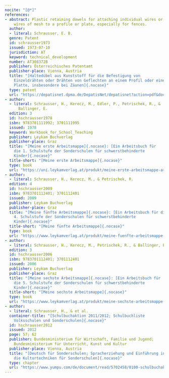 ```yaml
---
nocite: "[@*]"
references:
- abstract: Plastic retaining dowels for attaching individual wires or
    wires of mesh to a profile or plate, especially for fences.
  author:
  - literal: Schrausser, E. B.
  genre: Patent
  id: schrausser1973
  issued: 1973-07-10
  jurisdiction: AT
  keyword: technical_development
  number: AT308372B
  publisher: Österreichisches Patentamt
  publisher-place: Vienna, Austria
  title: "[Haltedübel aus Kunststoff für die Befestigung von
    Einzeldrähten oder Drähten von Geflechten an einem Profil oder einer
    Platte, insbesondere bei Zäunen]{.nocase}"
  type: patent
  url: "https://depatisnet.dpma.de/DepatisNet/depatisnet?action=pdf&docid=AT000000308372B&xxxfull=1"
- author:
  - literal: Schrausser, H., Kerecz, M., Edler, P., Petrischek, R., &
      Ballinger, E.
  edition: 3
  id: hschrausser1978
  isbn: 9783701111992; 3701111995
  issued: 1978
  keyword: Workbook_for_School_Teaching
  publisher: Leykam Buchverlag
  publisher-place: Graz
  title: "[Meine erste Arbeitsmappe]{.nocase}: [Ein Arbeitsbuch für
    die 1. Schulstufe der Sonderschulen für schwerstbehinderte
    Kinder]{.nocase}"
  title-short: "[Meine erste Arbeitsmappe]{.nocase}"
  type: book
  url: "https://uni.leykamverlag.at/produkt/meine-erste-arbeitsmappe-arbeitsbuch-fuer-die-erste-schulstufe-der-sonderschulen/"
- author:
  - literal: Schrausser, H., Kerecz, M., & Petrischek, R.
  edition: 4
  id: hschrausser2009
  isbn: 9783701112401; 3701112401
  issued: 2009
  publisher: Leykam Buchverlag
  publisher-place: Graz
  title: "[Meine fünfte Arbeitsmappe]{.nocase}: [Ein Arbeitsbuch für die
    4. Schulstufe der Sonderschulen für schwerstbehinderte
    Kinder]{.nocase}"
  title-short: "[Meine fünfte Arbeitsmappe]{.nocase}"
  type: book
  url: "https://www.leykamverlag.at/produkt/meine-fuenfte-arbeitsmappe-arbeitsbuch-fuer-die-vierte-schulstufe-der-sonderschule/"
- author:
  - literal: Schrausser, H., Kerecz, M., Petrischek, R., & Ballinger, E.
  edition: 3
  id: hschrausser2006
  isbn: 9783701112401; 3701112401
  issued: 2006
  publisher: Leykam Buchverlag
  publisher-place: Graz
  title: "[Meine sechste Arbeitsmappe]{.nocase}: [Ein Arbeitsbuch für
    die 5. Schulstufe der Sonderschulen für schwerstbehinderte
    Kinder]{.nocase}"
  title-short: "[Meine sechste Arbeitsmappe]{.nocase}"
  type: book
  url: "https://www.leykamverlag.at/produkt/meine-sechste-arbeitsmappe-arbeitsbuch-fuer-die-fuenfte-schulstufe-der-sonderschule/"
- author:
  - literal: Schrausser, H., & et al.
  container-title: "[Schulbuchaktion 2011/2012; Schulbuchliste
    Volksschulen und Sonderschulen]{.nocase}"
  id: hschrausser2012
  issued: 2012
  page: 57; 62
  publisher: Bundesministerium für Wirtschaft, Familie und Jugend;
    Bundesministerium für Unterricht, Kunst und Kultur
  publisher-place: Vienna, Austria
  title: "[Deutsch für Sonderschulen; Spracherziehung und Einführung in
    die Kulturtechniken für Sonderschulen]{.nocase}"
  type: chapter
  url: "https://www.yumpu.com/de/document/read/5702458/0100-schulbuchaktion-online"
---
```

